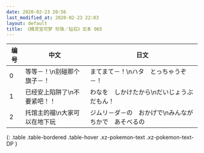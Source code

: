 ```yaml
---
date: 2020-02-23 20:56
last_modified_at: 2020-02-23 22:03
layout: default
title: 《精灵宝可梦 珍珠／钻石》文本 065
---
```

| 编号 | 中文 | 日文 |
| ---- | ---- | ---- |
| 0 | 等等－！\n别碰那个旗子－！ | まてまて－！\nハタ　とっちゃうぞ－！ |
| 1 | 已经安上陷阱了\n不要紧吧！！ | わなを　しかけたから\nだいじょうぶ　だもん！ |
| 2 | 托馆主的福\n大家可以在地下玩 | ジムリ－ダ－の　おかげで\nみんなが　ちかで　あそべるの |
{: .table .table-bordered .table-hover .xz-pokemon-text .xz-pokemon-text-DP }